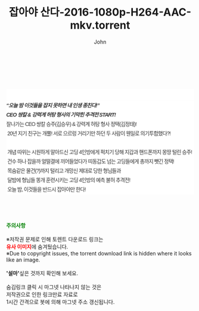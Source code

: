 ﻿---
layout: post
title:  "잡아야 산다-2016-1080p-H264-AAC-mkv.torrent"
author: John
categories: [ 영화 ]
tags: [  ]
image:  
description: "잡아야 산다-2016-1080p-H264-AAC-mkv torrent 정보 공유"
toc: true
toc_sticky: true
---

<br>
<div class="view-img">
<img alt="" class="img-tag" content="https://www.torrentmobile61.com/data/file/movie/3735182707_ptl5D7UA_7637edc4038139f073df146ef80c01112e1d97cc.jpg" itemprop="image" src="https://www.torrentmobile61.com/data/file/movie/3735182707_ptl5D7UA_7637edc4038139f073df146ef80c01112e1d97cc.jpg"/></div><div class="view-content" itemprop="description">
<p><br/></p><div class="title_area" style="margin:0px 0px 9px;padding:0px;list-style:none;font-size:12px;font-family:'나눔고딕', NanumGothic, '돋움', Dotum, Helvetica, 'AppleSDGothicNeo-Medium', AppleGothic, sans-serif;height:30px;float:none;background-color:rgb(255,255,255);"><h4 class="h_story" style="margin:5px 10px 0px 0px;padding:0px;list-style:none;font-size:12px;font-family:'돋움', sans-serif;height:18px;width:49px;background:url(&quot;https://ssl.pstatic.net/static/movie/2020/10/h_tx_sp5.png&quot;) no-repeat 0px -17px;float:left;"><strong class="blind" style="margin:0px;padding:0px;list-style:none;font-size:0px;font-family:inherit;color:inherit;width:1px;height:1px;line-height:0;">줄거리</strong></h4></div><h5 class="h_tx_story" style="margin:-7px 0px 1px;padding:0px;list-style:none;font-size:14px;font-family:'나눔고딕', NanumGothic, Helvetica, sans-serif;color:rgb(51,51,51);background-image:url(&quot;https://ssl.pstatic.net/static/movie/2014/01/blank.gif&quot;);letter-spacing:-1px;line-height:25px;background-color:rgb(255,255,255);">“오늘 밤 이것들을 잡지 못하면 내 인생 종친다!”<br style="list-style:none;font-size:12px;font-family:'돋움', sans-serif;color:rgb(0,0,0);"/>CEO 쌍칼 &amp; 강력계 허탕 형사의 기막힌 추격전 START!</h5><p class="con_tx" style="margin-top:-1px;margin-bottom:-6px;list-style:none;font-size:14px;font-family:'나눔고딕', NanumGothic, '돋움', Dotum, Helvetica, 'AppleSDGothicNeo-Medium', AppleGothic, sans-serif;color:rgb(51,51,51);background-image:url(&quot;https://ssl.pstatic.net/static/movie/2014/01/blank.gif&quot;);letter-spacing:-1px;line-height:25px;background-color:rgb(255,255,255);">잘나가는 CEO 쌍칼 승주(김승우) &amp; 강력계 허탕 형사 정택(김정태)!<br style="list-style:none;font-size:12px;font-family:'돋움', sans-serif;color:rgb(0,0,0);"/> 20년 지기 친구는 개뿔! 서로 으르렁 거리기만 하던 두 사람이 웬일로 의기투합했다?!<br style="list-style:none;font-size:12px;font-family:'돋움', sans-serif;color:rgb(0,0,0);"/> <br style="list-style:none;font-size:12px;font-family:'돋움', sans-serif;color:rgb(0,0,0);"/> 개념 따위는 시원하게 말아드신 고딩 4인방에게 퍽치기 당해 지갑과 핸드폰까지 몽땅 털린 승주!<br style="list-style:none;font-size:12px;font-family:'돋움', sans-serif;color:rgb(0,0,0);"/> 건수 하나 잡을까 얼떨결에 끼어들었다가 띠동갑도 넘는 고딩들에게 총까지 뺏긴 정택!<br style="list-style:none;font-size:12px;font-family:'돋움', sans-serif;color:rgb(0,0,0);"/> 목숨같은 물건(?)까지 털리고 개망신 제대로 당한 형님들과<br style="list-style:none;font-size:12px;font-family:'돋움', sans-serif;color:rgb(0,0,0);"/> 달밤에 형님들 똥개 훈련시키는 고딩 4인방의 예측 불허 추격전!<br style="list-style:none;font-size:12px;font-family:'돋움', sans-serif;color:rgb(0,0,0);"/> 오늘 밤, 이것들을 반드시 잡아야만 한다!</p> </div>
    
<br><br><br>
<p data-ke-size="size16"><b><span style="color: green;">주의사항</span></b><br /><br />※저작권 문제로 인해 토렌트 다운로드 링크는<br /><b><span style="color: red;">유사 이미지</span></b>에 숨겨뒀습니다.<br />※Due to copyright issues, the torrent download link is hidden where it looks like an image.<br /><br /><b>'설마'</b>싶은 것까지 확인해 보세요.<br /><br />숨김링크 클릭 시 마그넷 나타나지 않는 것은<br />저작권으로 인한 링크만료 자료로<br />1시간 간격으로 봇에 의해 마그넷 주소 갱신됩니다.</p>
